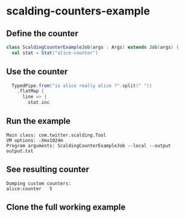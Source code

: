 # scalding-counters-example

## Define the counter

```scala
class ScaldingCounterExampleJob(args : Args) extends Job(args) {
  val stat = Stat("alice-counter")
```

## Use the counter
```scala
  TypedPipe.from("is alice really alice ?".split(" "))
    .flatMap {
      line => {
        stat.inc
```        

## Run the example
```
Main class: com.twitter.scalding.Tool
VM options: -Xmx1024m
Program arguments: ScaldingCounterExampleJob --local --output output.txt
```

## See resulting counter

```
Dumping custom counters:
alice-counter	5
```

## Clone the full working example
